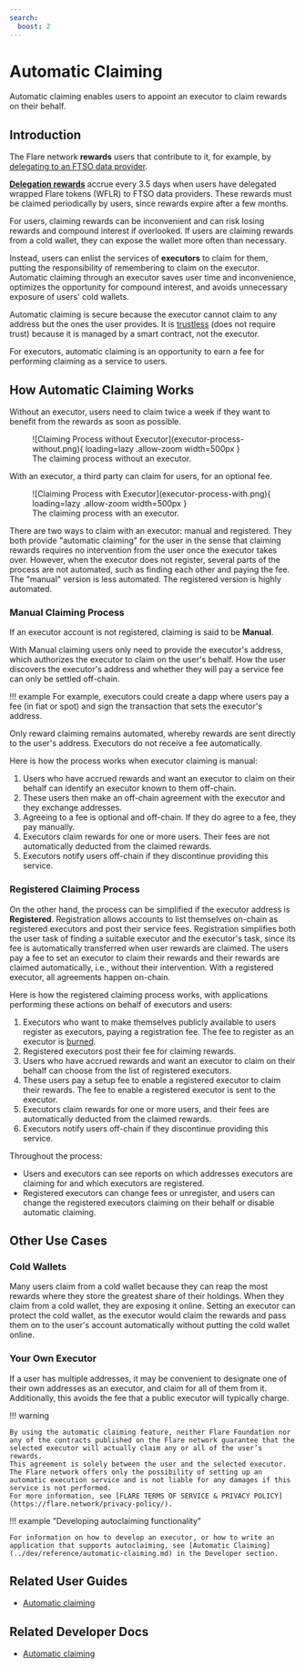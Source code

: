 ```yaml
---
search:
  boost: 2
---
```


# Automatic Claiming

Automatic claiming enables users to appoint an executor to claim rewards on their behalf.

## Introduction

The Flare network **rewards** users that contribute to it, for example, by [delegating to an FTSO data provider](./ftso.md#delegation).

**[Delegation rewards](./ftso.md#rewards)** accrue every 3.5 days when users have delegated wrapped Flare tokens (WFLR) to FTSO data providers.
These rewards must be claimed periodically by users, since rewards expire after a few months.

For users, claiming rewards can be inconvenient and can risk losing rewards and compound interest if overlooked.
If users are claiming rewards from a cold wallet, they can expose the wallet more often than necessary.

Instead, users can enlist the services of **executors** to claim for them, putting the responsibility of remembering to claim on the executor.
Automatic claiming through an executor saves user time and inconvenience, optimizes the opportunity for compound interest, and avoids unnecessary exposure of users' cold wallets.

Automatic claiming is secure because the executor cannot claim to any address but the ones the user provides.
It is [trustless](glossary.md#trustless) (does not require trust) because it is managed by a smart contract, not the executor.

For executors, automatic claiming is an opportunity to earn a fee for performing claiming as a service to users.

## How Automatic Claiming Works

Without an executor, users need to claim twice a week if they want to benefit from the rewards as soon as possible.

<figure markdown>
  ![Claiming Process without Executor](executor-process-without.png){ loading=lazy .allow-zoom width=500px }
  <figcaption>The claiming process without an executor.</figcaption>
</figure>

With an executor, a third party can claim for users, for an optional fee.

<figure markdown>
  ![Claiming Process with Executor](executor-process-with.png){ loading=lazy .allow-zoom width=500px }
  <figcaption>The claiming process with an executor.</figcaption>
</figure>

There are two ways to claim with an executor: manual and registered.
They both provide "automatic claiming" for the user in the sense that claiming rewards requires no intervention from the user once the executor takes over.
However, when the executor does not register, several parts of the process are not automated, such as finding each other and paying the fee.
The "manual" version is less automated.
The registered version is highly automated.

### Manual Claiming Process

If an executor account is not registered, claiming is said to be **Manual**.

With Manual claiming users only need to provide the executor's address, which authorizes the executor to claim on the user's behalf.
How the user discovers the executor's address and whether they will pay a service fee can only be settled off-chain.

!!! example
    For example, executors could create a dapp where users pay a fee (in fiat or spot) and sign the transaction that sets the executor's address.

Only reward claiming remains automated, whereby rewards are sent directly to the user's address.
Executors do not receive a fee automatically.

Here is how the process works when executor claiming is manual:

1. Users who have accrued rewards and want an executor to claim on their behalf can identify an executor known to them off-chain.
2. These users then make an off-chain agreement with the executor and they exchange addresses.
3. Agreeing to a fee is optional and off-chain.
   If they do agree to a fee, they pay manually.
4. Executors claim rewards for one or more users.
   Their fees are not automatically deducted from the claimed rewards.
5. Executors notify users off-chain if they discontinue providing this service.

### Registered Claiming Process

On the other hand, the process can be simplified if the executor address is **Registered**.
Registration allows accounts to list themselves on-chain as registered executors and post their service fees.
Registration simplifies both the user task of finding a suitable executor and the executor's task, since its fee is automatically transferred when user rewards are claimed.
The users pay a fee to set an executor to claim their rewards and their rewards are claimed automatically, i.e., without their intervention.
With a registered executor, all agreements happen on-chain.

Here is how the registered claiming process works, with applications performing these actions on behalf of executors and users:

1. Executors who want to make themselves publicly available to users register as executors, paying a registration fee.
The fee to register as an executor is [burned](glossary.md#burn).
2. Registered executors post their fee for claiming rewards.
3. Users who have accrued rewards and want an executor to claim on their behalf can choose from the list of registered executors.
4. These users pay a setup fee to enable a registered executor to claim their rewards.
   The fee to enable a registered executor is sent to the executor.
5. Executors claim rewards for one or more users, and their fees are automatically deducted from the claimed rewards.
6. Executors notify users off-chain if they discontinue providing this service.

Throughout the process:

* Users and executors can see reports on which addresses executors are claiming for and which executors are registered.
* Registered executors can change fees or unregister, and users can change the registered executors claiming on their behalf or disable automatic claiming.

## Other Use Cases

### Cold Wallets

Many users claim from a cold wallet because they can reap the most rewards where they store the greatest share of their holdings.
When they claim from a cold wallet, they are exposing it online.
Setting an executor can protect the cold wallet, as the executor would claim the rewards and pass them on to the user's account automatically without putting the cold wallet online.

### Your Own Executor

If a user has multiple addresses, it may be convenient to designate one of their own addresses as an executor, and claim for all of them from it.
Additionally, this avoids the fee that a public executor will typically charge.

!!! warning

    By using the automatic claiming feature, neither Flare Foundation nor any of the contracts published on the Flare network guarantee that the selected executor will actually claim any or all of the user’s rewards.
    This agreement is solely between the user and the selected executor.
    The Flare network offers only the possibility of setting up an automatic execution service and is not liable for any damages if this service is not performed.
    For more information, see [FLARE TERMS OF SERVICE & PRIVACY POLICY](https://flare.network/privacy-policy/).

!!! example "Developing autoclaiming functionality"

    For information on how to develop an executor, or how to write an application that supports autoclaiming, see [Automatic Claiming](../dev/reference/automatic-claiming.md) in the Developer section.

## Related User Guides

* [Automatic claiming](../user/automatic-claiming.md)

## Related Developer Docs

* [Automatic claiming](../dev/reference/automatic-claiming.md)

